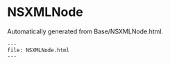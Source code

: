 
# NSXMLNode

Automatically generated from Base/NSXMLNode.html.

``` {raw} html
---
file: NSXMLNode.html
---
```
